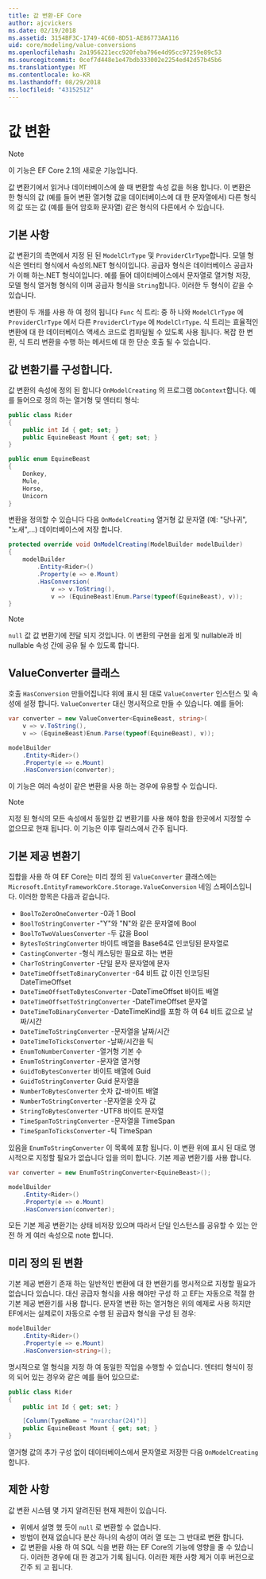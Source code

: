 ```yaml
---
title: 값 변환-EF Core
author: ajcvickers
ms.date: 02/19/2018
ms.assetid: 3154BF3C-1749-4C60-8D51-AE86773AA116
uid: core/modeling/value-conversions
ms.openlocfilehash: 2a1956221ecc920feba796e4d95cc97259e89c53
ms.sourcegitcommit: 0cef7d448e1e47bdb333002e2254ed42d57b45b6
ms.translationtype: MT
ms.contentlocale: ko-KR
ms.lasthandoff: 08/29/2018
ms.locfileid: "43152512"
---
```

# <a name="value-conversions"></a>값 변환

> [!NOTE]  
> 이 기능은 EF Core 2.1의 새로운 기능입니다.

값 변환기에서 읽거나 데이터베이스에 쓸 때 변환할 속성 값을 허용 합니다. 이 변환은 한 형식의 값 (예를 들어 변환 열거형 값을 데이터베이스에 대 한 문자열에서) 다른 형식의 값 또는 값 (예를 들어 암호화 문자열) 같은 형식의 다른에서 수 있습니다.

## <a name="fundamentals"></a>기본 사항

값 변환기의 측면에서 지정 된 된 `ModelClrType` 및 `ProviderClrType`합니다. 모델 형식은 엔터티 형식에서 속성의.NET 형식이입니다. 공급자 형식은 데이터베이스 공급자가 이해 하는.NET 형식이입니다. 예를 들어 데이터베이스에서 문자열로 열거형 저장, 모델 형식 열거형 형식의 이며 공급자 형식을 `String`합니다. 이러한 두 형식이 같을 수 있습니다.

변환이 두 개를 사용 하 여 정의 됩니다 `Func` 식 트리: 중 하 나와 `ModelClrType` 에 `ProviderClrType` 에서 다른 `ProviderClrType` 에 `ModelClrType`. 식 트리는 효율적인 변환에 대 한 데이터베이스 액세스 코드로 컴파일될 수 있도록 사용 됩니다. 복잡 한 변환, 식 트리 변환을 수행 하는 메서드에 대 한 단순 호출 될 수 있습니다.

## <a name="configuring-a-value-converter"></a>값 변환기를 구성합니다.

값 변환의 속성에 정의 된 합니다 `OnModelCreating` 의 프로그램 `DbContext`합니다. 예를 들어으로 정의 하는 열거형 및 엔터티 형식:
``` csharp
public class Rider
{
    public int Id { get; set; }
    public EquineBeast Mount { get; set; }
}

public enum EquineBeast
{
    Donkey,
    Mule,
    Horse,
    Unicorn
}
```
변환을 정의할 수 있습니다 다음 `OnModelCreating` 열거형 값 문자열 (예: "당나귀", "노새",...) 데이터베이스에 저장 합니다.
``` csharp
protected override void OnModelCreating(ModelBuilder modelBuilder)
{
    modelBuilder
        .Entity<Rider>()
        .Property(e => e.Mount)
        .HasConversion(
            v => v.ToString(),
            v => (EquineBeast)Enum.Parse(typeof(EquineBeast), v));
}
```
> [!NOTE]  
> `null` 값 값 변환기에 전달 되지 것입니다. 이 변환의 구현을 쉽게 및 nullable과 비 nullable 속성 간에 공유 될 수 있도록 합니다.

## <a name="the-valueconverter-class"></a>ValueConverter 클래스

호출 `HasConversion` 만들어집니다 위에 표시 된 대로 `ValueConverter` 인스턴스 및 속성에 설정 합니다. `ValueConverter` 대신 명시적으로 만들 수 있습니다. 예를 들어:
``` csharp
var converter = new ValueConverter<EquineBeast, string>(
    v => v.ToString(),
    v => (EquineBeast)Enum.Parse(typeof(EquineBeast), v));

modelBuilder
    .Entity<Rider>()
    .Property(e => e.Mount)
    .HasConversion(converter);
```
이 기능은 여러 속성이 같은 변환을 사용 하는 경우에 유용할 수 있습니다.

> [!NOTE]  
> 지정 된 형식의 모든 속성에서 동일한 값 변환기를 사용 해야 함을 한곳에서 지정할 수 없으므로 현재 됩니다. 이 기능은 이후 릴리스에서 간주 됩니다.

## <a name="built-in-converters"></a>기본 제공 변환기

집합을 사용 하 여 EF Core는 미리 정의 된 `ValueConverter` 클래스에는 `Microsoft.EntityFrameworkCore.Storage.ValueConversion` 네임 스페이스입니다. 이러한 항목은 다음과 같습니다.
* `BoolToZeroOneConverter` -0과 1 Bool
* `BoolToStringConverter` -"Y"와 "N"와 같은 문자열에 Bool
* `BoolToTwoValuesConverter` -두 값을 Bool
* `BytesToStringConverter` 바이트 배열을 Base64로 인코딩된 문자열로
* `CastingConverter` -형식 캐스팅만 필요로 하는 변환
* `CharToStringConverter` -단일 문자 문자열에 문자
* `DateTimeOffsetToBinaryConverter` -64 비트 값 이진 인코딩된 DateTimeOffset
* `DateTimeOffsetToBytesConverter` -DateTimeOffset 바이트 배열
* `DateTimeOffsetToStringConverter` -DateTimeOffset 문자열
* `DateTimeToBinaryConverter` -DateTimeKind를 포함 하 여 64 비트 값으로 날짜/시간
* `DateTimeToStringConverter` -문자열을 날짜/시간
* `DateTimeToTicksConverter` -날짜/시간을 틱
* `EnumToNumberConverter` -열거형 기본 수
* `EnumToStringConverter` -문자열 열거형
* `GuidToBytesConverter` 바이트 배열에 Guid
* `GuidToStringConverter` Guid 문자열을
* `NumberToBytesConverter` 숫자 값-바이트 배열
* `NumberToStringConverter` -문자열을 숫자 값
* `StringToBytesConverter` -UTF8 바이트 문자열
* `TimeSpanToStringConverter` -문자열을 TimeSpan
* `TimeSpanToTicksConverter` -틱 TimeSpan

있음을 `EnumToStringConverter` 이 목록에 포함 됩니다. 이 변환 위에 표시 된 대로 명시적으로 지정할 필요가 없습니다 임을 의미 합니다. 기본 제공 변환기를 사용 합니다.
``` csharp
var converter = new EnumToStringConverter<EquineBeast>();

modelBuilder
    .Entity<Rider>()
    .Property(e => e.Mount)
    .HasConversion(converter);
```
모든 기본 제공 변환기는 상태 비저장 있으며 따라서 단일 인스턴스를 공유할 수 있는 안전 하 게 여러 속성으로 note 합니다.

## <a name="pre-defined-conversions"></a>미리 정의 된 변환

기본 제공 변환기 존재 하는 일반적인 변환에 대 한 변환기를 명시적으로 지정할 필요가 없습니다 있습니다. 대신 공급자 형식을 사용 해야만 구성 하 고 EF는 자동으로 적절 한 기본 제공 변환기를 사용 합니다. 문자열 변환 하는 열거형은 위의 예제로 사용 하지만 EF에서는 실제로이 자동으로 수행 된 공급자 형식을 구성 된 경우:
``` csharp
modelBuilder
    .Entity<Rider>()
    .Property(e => e.Mount)
    .HasConversion<string>();
```
명시적으로 열 형식을 지정 하 여 동일한 작업을 수행할 수 있습니다. 엔터티 형식이 정의 되어 있는 경우와 같은 예를 들어 있으므로:
``` csharp
public class Rider
{
    public int Id { get; set; }

    [Column(TypeName = "nvarchar(24)")]
    public EquineBeast Mount { get; set; }
}
```
열거형 값의 추가 구성 없이 데이터베이스에서 문자열로 저장한 다음 `OnModelCreating`합니다.

## <a name="limitations"></a>제한 사항

값 변환 시스템 몇 가지 알려진된 현재 제한이 있습니다.
* 위에서 설명 했 듯이 `null` 로 변환할 수 없습니다.
* 방법이 현재 없습니다 분산 하나의 속성이 여러 열 또는 그 반대로 변환 합니다.
* 값 변환을 사용 하 여 SQL 식을 변환 하는 EF Core의 기능에 영향을 줄 수 있습니다. 이러한 경우에 대 한 경고가 기록 됩니다.
이러한 제한 사항 제거 이후 버전으로 간주 되 고 됩니다.
